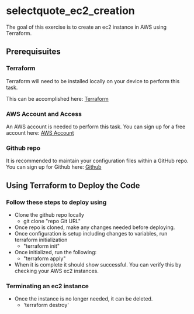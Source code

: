# selectquote_ec2_creation

The goal of this exercise is to create an ec2 instance in AWS using Terraform.

## Prerequisuites

### Terraform

Terraform will need to be installed locally on your device to perform this task.

This can be accomplished here: [Terraform](https://learn.hashicorp.com/tutorials/terraform/install-cli)


### AWS Account and Access

An AWS account is needed to perform this task. You can sign up for a free account here: [AWS Account](https://aws.amazon.com/free/?all-free-tier.sort-by=item.additionalFields.SortRank&all-free-tier.sort-order=asc&awsf.Free%20Tier%20Types=*all&awsf.Free%20Tier%20Categories=*all)

### Github repo

It is recommended to maintain your configuration files within a GitHub repo. You can sign up for Github here: [Github](https://github.com/)

## Using Terraform to Deploy the Code

### Follow these steps to deploy using 

- Clone the github repo locally
    - git clone "repo Git URL"
- Once repo is cloned, make any changes needed before deploying.
- Once configuration is setup including changes to variables, run terraform initialization
    - "terraform init"
- Once initialized, run the following:
    - "terraform apply"
- When it is complete it should show successful. You can verify this by checking your AWS ec2 instances.

### Terminating an ec2 instance
- Once the instance is no longer needed, it can be deleted.
    - 'terraform destroy'